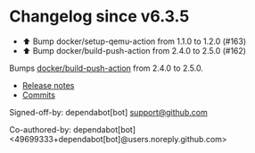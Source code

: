 # Changelog since v6.3.5
- ⬆ Bump docker/setup-qemu-action from 1.1.0 to 1.2.0 (#163) 
- ⬆️ Bump docker/build-push-action from 2.4.0 to 2.5.0 (#162)

Bumps [docker/build-push-action](https://github.com/docker/build-push-action) from 2.4.0 to 2.5.0.
- [Release notes](https://github.com/docker/build-push-action/releases)
- [Commits](https://github.com/docker/build-push-action/compare/v2.4.0...v2.5.0)

Signed-off-by: dependabot[bot] <support@github.com>

Co-authored-by: dependabot[bot] <49699333+dependabot[bot]@users.noreply.github.com> 
